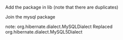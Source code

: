 
Add the package in lib (note that there are duplicates)

Join the mysql package

note:
<property name="hibernate.dialect">org.hibernate.dialect.MySQLDialect</property>
Replaced
<property name="hibernate.dialect">org.hibernate.dialect.MySQL5Dialect</property>

